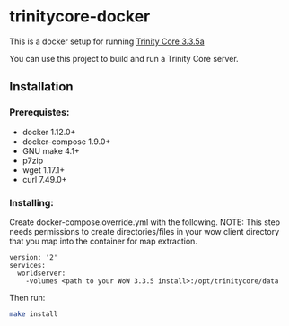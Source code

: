 # trinitycore-docker
This is a docker setup for running [Trinity Core 3.3.5a](https://github.com/TrinityCore/TrinityCore/tree/3.3.5)

You can use this project to build and run a Trinity Core server.

## Installation
### Prerequistes:
* docker 1.12.0+
* docker-compose 1.9.0+
* GNU make 4.1+
* p7zip
* wget 1.17.1+
* curl 7.49.0+

### Installing:
Create docker-compose.override.yml with the following.  NOTE: This step needs permissions to create directories/files in your wow client directory that you map into the container for map extraction.

```
version: '2'
services:
  worldserver:
    -volumes <path to your WoW 3.3.5 install>:/opt/trinitycore/data
```
Then run:
```bash
make install
```
